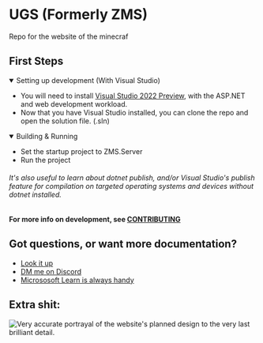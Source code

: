 # UGS (Formerly ZMS)
Repo for the website of the minecraf

## First Steps
<details open>
<summary>Setting up development (With Visual Studio)</summary>

- You will need to install [Visual Studio 2022 Preview](https://visualstudio.microsoft.com/vs/preview/), with  the ASP.NET and web development workload.
- Now that you have Visual Studio installed, you can clone the repo and open the solution file. (.sln)

</details>

<details open>
<summary>Building & Running</summary>

- Set the startup project to ZMS.Server
- Run the project

###### It's also useful to learn about dotnet publish, and/or Visual Studio's publish feature for compilation on targeted operating systems and devices without dotnet installed.
</details>

#### For more info on development, see [CONTRIBUTING](./CONTRIBUTING.md)

##  Got questions, or want more documentation?
- [Look it up](https://www.youtube.com/watch?v=-Q08tftUJ30&t=10s)
- [DM me on Discord](https://discord.com/users/324588568951390220)
- [Micrososoft Learn is always handy](https://learn.microsoft.com/en-us/aspnet/core/blazor/?view=aspnetcore-7.0)

## Extra shit:
![Very accurate portrayal of the website's planned design to the very last brilliant detail.](https://user-images.githubusercontent.com/48531736/239138908-a75bc3b8-437e-4d33-af05-ac177a0d6b2d.png)
